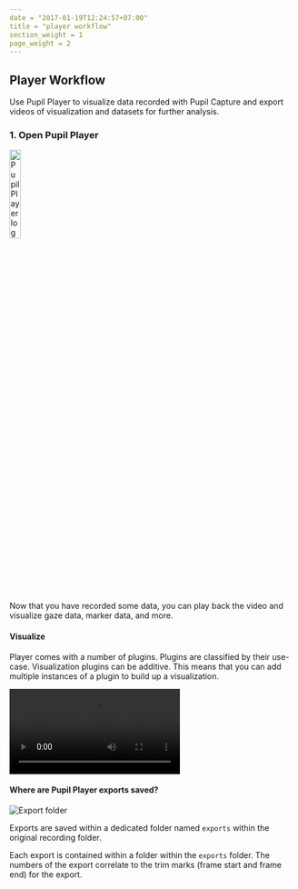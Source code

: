 ```yaml
---
date = "2017-01-19T12:24:57+07:00"
title = "player workflow"
section_weight = 1
page_weight = 2
---
```


## Player Workflow
Use Pupil Player to visualize data recorded with Pupil Capture and export videos of visualization and datasets for further analysis.

### 1. Open Pupil Player

<img src="/images/icons/svg/pp.svg" class="feature-center logo" width="20%" alt="Pupil Player logo" >

Now that you have recorded some data, you can play back the video and visualize gaze data, marker data, and more.

#### Visualize

Player comes with a number of plugins. Plugins are classified by their use-case. Visualization plugins can be additive. This means that you can add multiple instances of a plugin to build up a visualization.

<video src="/videos/visualize/pp_vis.webm" ></iframe>

#### Where are Pupil Player exports saved?

<img src="/images/pupil-player/recording/export_folder.webp" alt="Export folder" >

Exports are saved within a dedicated folder named `exports` within the original recording folder.

Each export is contained within a folder within the `exports` folder. The numbers of the export correlate to the trim marks (frame start and frame end) for the export.
